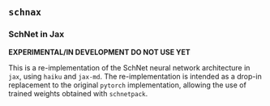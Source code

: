 ## `schnax`
### SchNet in Jax

**EXPERIMENTAL/IN DEVELOPMENT DO NOT USE YET**

This is a re-implementation of the SchNet neural network architecture in `jax`, using `haiku` and `jax-md`. The re-implementation is intended as a drop-in replacement to the original `pytorch` implementation, allowing the use of trained weights obtained with `schnetpack`.
